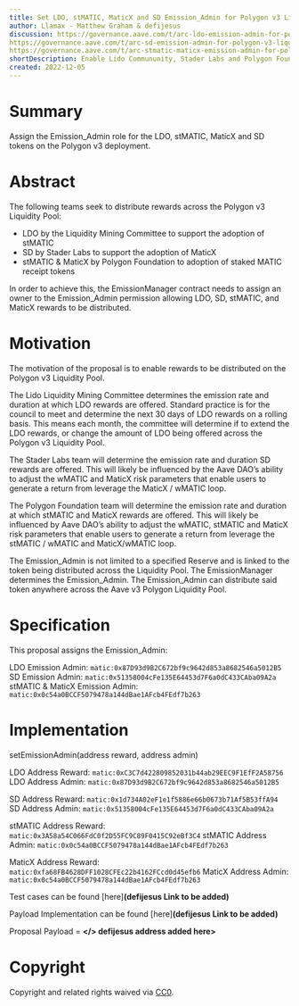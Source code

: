 ```yaml
---
title: Set LDO, stMATIC, MaticX and SD Emission_Admin for Polygon v3 Liquidity Pool
author: Llamax - Matthew Graham & defijesus
discussion: https://governance.aave.com/t/arc-ldo-emission-admin-for-polygon-v3-liquidity-pool/10575
https://governance.aave.com/t/arc-sd-emission-admin-for-polygon-v3-liquidity-pool/10658
https://governance.aave.com/t/arc-stmatic-maticx-emission-admin-for-polygon-v3-liquidity-pool/10632
shortDescription: Enable Lido Commununity, Stader Labs and Polygon Foundation to distribute rewards across the Polygon v3 Liquidity Pool
created: 2022-12-05
---
```


# Summary

Assign the Emission_Admin role for the LDO, stMATIC, MaticX and SD tokens on the Polygon v3 deployment.  

# Abstract

The following teams seek to distribute rewards across the Polygon v3 Liquidity Pool:

* LDO by the Liquidity Mining Committee to support the adoption of stMATIC
* SD by Stader Labs to support the adoption of MaticX
* stMATIC & MaticX by Polygon Foundation to adoption of staked MATIC receipt tokens 

In order to achieve this, the EmissionManager contract needs to assign an owner to the Emission_Admin permission allowing LDO, SD, stMATIC, and MaticX rewards to be distributed.

# Motivation

The motivation of the proposal is to enable rewards to be distributed on the Polygon v3 Liquidity Pool.

The Lido Liquidity Mining Committee determines the emission rate and duration at which LDO rewards are offered. Standard practice is for the council to meet and determine the next 30 days of LDO rewards on a rolling basis. This means each month, the committee will determine if to extend the LDO rewards, or change the amount of LDO being offered across the Polygon v3 Liquidity Pool.

The Stader Labs team will determine the emission rate and duration SD rewards are offered. This will likely be influenced by the Aave DAO’s ability to adjust the wMATIC and MaticX risk parameters that enable users to generate a return from leverage the MaticX / wMATIC loop.

The Polygon Foundation team will determine the emission rate and duration at which stMATIC and MaticX rewards are offered. This will likely be influenced by Aave DAO’s ability to adjust the wMATIC, stMATIC and MaticX risk parameters that enable users to generate a return from leverage the stMATIC / wMATIC and MaticX/wMATIC loop.

The Emission_Admin is not limited to a specified Reserve and is linked to the token being distributed across the Liquidity Pool. The EmissionManager determines the Emission_Admin. The Emission_Admin can distribute said token anywhere across the Aave v3 Polygon Liquidity Pool.

# Specification

This proposal assigns the Emission_Admin:

LDO Emission Admin: `matic:0x87D93d9B2C672bf9c9642d853a8682546a5012B5`
SD Emission Admin: `matic:0x51358004cFe135E64453d7F6a0dC433CAba09A2a`
stMATIC & MaticX Emission Admin: `matic:0x0c54a0BCCF5079478a144dBae1AFcb4FEdf7b263`

# Implementation

setEmissionAdmin(address reward, address admin)

LDO Address Reward: `matic:0xC3C7d422809852031b44ab29EEC9F1EfF2A58756`
LDO Address Admin: `matic:0x87D93d9B2C672bf9c9642d853a8682546a5012B5`

SD Address Reward: `matic:0x1d734A02eF1e1f5886e66b0673b71Af5B53ffA94`
SD Address Admin: `matic:0x51358004cFe135E64453d7F6a0dC433CAba09A2a`

stMATIC Address Reward: `matic:0x3A58a54C066FdC0f2D55FC9C89F0415C92eBf3C4`
stMATIC Address Admin: `matic:0x0c54a0BCCF5079478a144dBae1AFcb4FEdf7b263`

MaticX Address Reward: `matic:0xfa68FB4628DFF1028CFEc22b4162FCcd0d45efb6`
MaticX Address Admin: `matic:0x0c54a0BCCF5079478a144dBae1AFcb4FEdf7b263`

Test cases can be found [here]**(defijesus Link to be added)**

Payload Implementation can be found [here]**(defijesus Link to be added)**

Proposal Payload = **</> defijesus address added here>**

# Copyright

Copyright and related rights waived via [CC0](https://creativecommons.org/publicdomain/zero/1.0/).